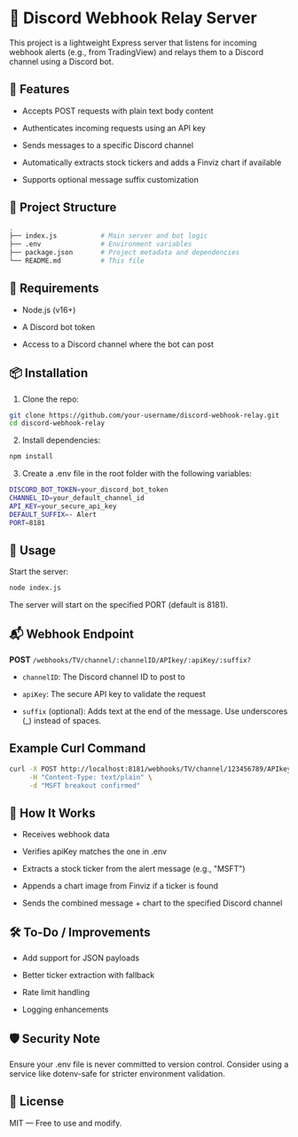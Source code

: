 # 📡 Discord Webhook Relay Server
This project is a lightweight Express server that listens for incoming webhook alerts (e.g., from TradingView) and relays them to a Discord channel using a Discord bot.

## 🔧 Features
- Accepts POST requests with plain text body content

- Authenticates incoming requests using an API key

- Sends messages to a specific Discord channel

- Automatically extracts stock tickers and adds a Finviz chart if available

- Supports optional message suffix customization

## 📁 Project Structure
```bash
.
├── index.js           # Main server and bot logic
├── .env               # Environment variables
├── package.json       # Project metadata and dependencies
└── README.md          # This file
```

## 🧪 Requirements
- Node.js (v16+)

- A Discord bot token

- Access to a Discord channel where the bot can post

## 📦 Installation

1. Clone the repo:
```bash
git clone https://github.com/your-username/discord-webhook-relay.git
cd discord-webhook-relay
```
2. Install dependencies:
```bash
npm install
```
3. Create a .env file in the root folder with the following variables:
```bash
DISCORD_BOT_TOKEN=your_discord_bot_token
CHANNEL_ID=your_default_channel_id
API_KEY=your_secure_api_key
DEFAULT_SUFFIX=- Alert
PORT=8181
```
## 🚀 Usage
Start the server:
```bash
node index.js
```
The server will start on the specified PORT (default is 8181).

## 📬 Webhook Endpoint
**POST** ```/webhooks/TV/channel/:channelID/APIkey/:apiKey/:suffix?```

- ```channelID```: The Discord channel ID to post to

- ```apiKey```: The secure API key to validate the request

- ```suffix``` (optional): Adds text at the end of the message. Use underscores (_) instead of spaces.


## Example Curl Command
```bash
curl -X POST http://localhost:8181/webhooks/TV/channel/123456789/APIkey/mykey/Special_Alert \
     -H "Content-Type: text/plain" \
     -d "MSFT breakout confirmed"
```
## 🧠 How It Works
- Receives webhook data

- Verifies apiKey matches the one in .env

- Extracts a stock ticker from the alert message (e.g., "MSFT")

- Appends a chart image from Finviz if a ticker is found

- Sends the combined message + chart to the specified Discord channel

## 🛠 To-Do / Improvements
- Add support for JSON payloads

- Better ticker extraction with fallback

- Rate limit handling

- Logging enhancements

## 🛡️ Security Note
Ensure your .env file is never committed to version control. Consider using a service like dotenv-safe for stricter environment validation.

## 📄 License
MIT — Free to use and modify.